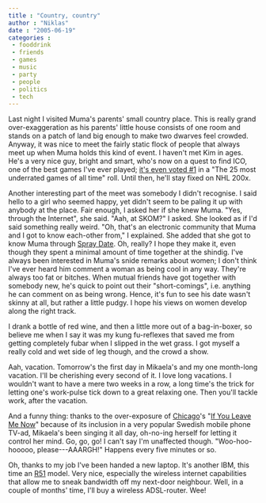 ```yaml
---
title : "Country, country"
author : "Niklas"
date : "2005-06-19"
categories : 
 - fooddrink
 - friends
 - games
 - music
 - party
 - people
 - politics
 - tech
---
```


Last night I visited Muma's parents' small country place. This is really grand over-exaggeration as his parents' little house consists of one room and stands on a patch of land big enough to make two dwarves feel crowded. Anyway, it was nice to meet the fairly static flock of people that always meet up when Muma holds this kind of event. I haven't met Kim in ages. He's a very nice guy, bright and smart, who's now on a quest to find ICO, one of the best games I've ever played; [it's even voted #1](http://archive.gamespy.com/articles/september03/25underrated/index26.shtml) in a "The 25 most underrated games of all time" roll. Until then, he'll stay fixed on NHL 200x.

Another interesting part of the meet was somebody I didn't recognise. I said hello to a girl who seemed happy, yet didn't seem to be paling it up with anybody at the place. Fair enough, I asked her if she knew Muma. "Yes, through the Internet", she said. "Aah, at SKOM?" I asked. She looked as if I'd said something really weird. "Oh, that's an electronic community that Muma and I got to know each-other from," I explained. She added that she got to know Muma through [Spray Date](http://spraydate.spray.se). Oh, really? I hope they make it, even though they spent a minimal amount of time together at the shindig. I've always been interested in Muma's snide remarks about women; I don't think I've ever heard him comment a woman as being cool in any way. They're always too fat or bitches. When mutual friends have got together with somebody new, he's quick to point out their "short-comings", i.e. anything he can comment on as being wrong. Hence, it's fun to see his date wasn't skinny at all, but rather a little pudgy. I hope his views on women develop along the right track.

I drank a bottle of red wine, and then a little more out of a bag-in-boxer, so believe me when I say it was my kung fu-reflexes that saved me from getting completely fubar when I slipped in the wet grass. I got myself a really cold and wet side of leg though, and the crowd a show.

Aah, vacation. Tomorrow's the first day in Mikaela's and my one month-long vacation. I'll be cherishing every second of it. I love long vacations. I wouldn't want to have a mere two weeks in a row, a long time's the trick for letting one's work-pulse tick down to a great relaxing one. Then you'll tackle work, after the vacation.

And a funny thing: thanks to the over-exposure of [Chicago](http://www.chicagotheband.com/index1.htm)'s "[If You Leave Me Now](http://www.romantic-lyrics.com/li9.shtml)" because of its inclusion in a very popular Swedish mobile phone TV-ad, Mikaela's been singing it all day, oh-no-ing herself for letting it control her mind. Go, go, go! I can't say I'm unaffected though. "Woo-hoo-hooooo, please---AAARGH!" Happens every five minutes or so.

Oh, thanks to my job I've been handed a new laptop. It's another IBM, this time an [R51](http://www-131.ibm.com/webapp/wcs/stores/servlet/CategoryDisplay?catalogId=-840&storeId=10000001&langId=-1&dualCurrId=1000073&categoryId=2302836) model. Very nice, especially the wireless internet capabilities that allow me to sneak bandwidth off my next-door neighbour. Well, in a couple of months' time, I'll buy a wireless ADSL-router. Wee!
